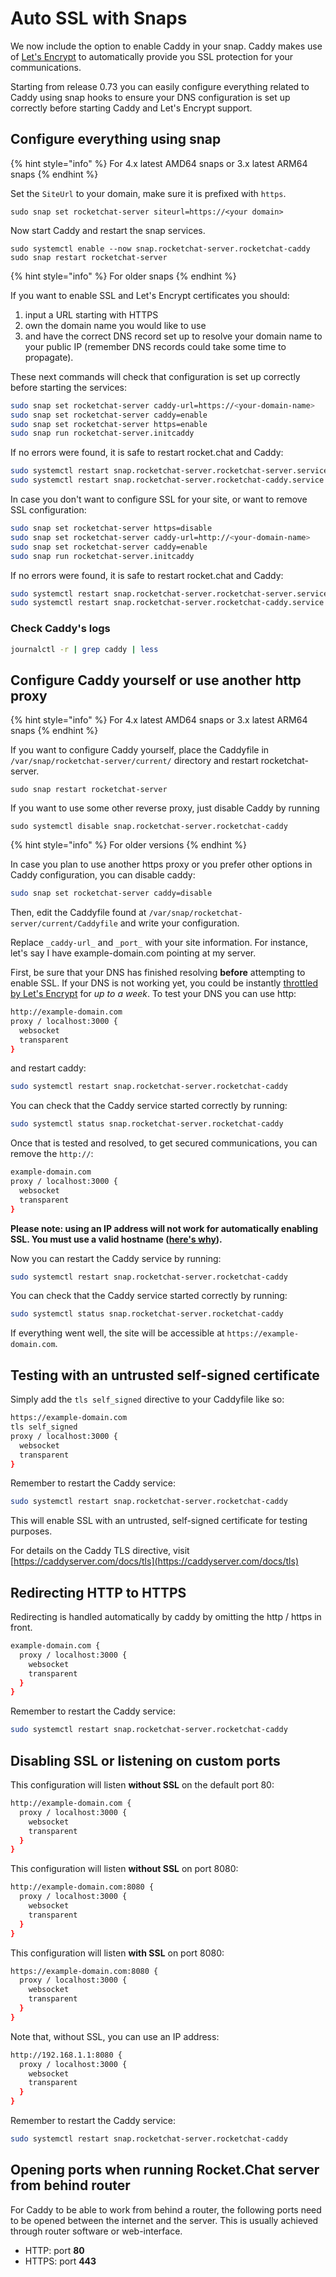 # Auto SSL with Snaps

We now include the option to enable Caddy in your snap. Caddy makes use of [Let's Encrypt](https://letsencrypt.org) to automatically provide you SSL protection for your communications.

Starting from release 0.73 you can easily configure everything related to Caddy using snap hooks to ensure your DNS configuration is set up correctly before starting Caddy and Let's Encrypt support.

## Configure everything using snap

{% hint style="info" %}
For 4.x latest AMD64 snaps or 3.x latest ARM64 snaps
{% endhint %}

Set the `SiteUrl` to your domain, make sure it is prefixed with `https`.

```
sudo snap set rocketchat-server siteurl=https://<your domain>
```

Now start Caddy and restart the snap services.

```
sudo systemctl enable --now snap.rocketchat-server.rocketchat-caddy 
sudo snap restart rocketchat-server
```

{% hint style="info" %}
For older snaps
{% endhint %}

If you want to enable SSL and Let's Encrypt certificates you should:

1. input a URL starting with HTTPS
2. own the domain name you would like to use
3. and have the correct DNS record set up to resolve your domain name to your public IP (remember DNS records could take some time to propagate).

These next commands will check that configuration is set up correctly before starting the services:

```bash
sudo snap set rocketchat-server caddy-url=https://<your-domain-name>
sudo snap set rocketchat-server caddy=enable
sudo snap set rocketchat-server https=enable
sudo snap run rocketchat-server.initcaddy
```

If no errors were found, it is safe to restart rocket.chat and Caddy:

```bash
sudo systemctl restart snap.rocketchat-server.rocketchat-server.service
sudo systemctl restart snap.rocketchat-server.rocketchat-caddy.service
```

In case you don't want to configure SSL for your site, or want to remove SSL configuration:

```bash
sudo snap set rocketchat-server https=disable
sudo snap set rocketchat-server caddy-url=http://<your-domain-name>
sudo snap set rocketchat-server caddy=enable
sudo snap run rocketchat-server.initcaddy
```

If no errors were found, it is safe to restart rocket.chat and Caddy:

```bash
sudo systemctl restart snap.rocketchat-server.rocketchat-server.service
sudo systemctl restart snap.rocketchat-server.rocketchat-caddy.service
```

### Check Caddy's logs

```bash
journalctl -r | grep caddy | less
```

## Configure Caddy yourself or use another http proxy

{% hint style="info" %}
For 4.x latest AMD64 snaps or 3.x latest ARM64 snaps
{% endhint %}

If you want to configure Caddy yourself, place the Caddyfile in `/var/snap/rocketchat-server/current/` directory and restart rocketchat-server.

```
sudo snap restart rocketchat-server
```

If you want to use some other reverse proxy, just disable Caddy by running

```
sudo systemctl disable snap.rocketchat-server.rocketchat-caddy
```

{% hint style="info" %}
For older versions
{% endhint %}

In case you plan to use another https proxy or you prefer other options in Caddy configuration, you can disable caddy:

```bash
sudo snap set rocketchat-server caddy=disable
```

Then, edit the Caddyfile found at `/var/snap/rocketchat-server/current/Caddyfile` and write your configuration.

Replace `_caddy-url_` and `_port_` with your site information. For instance, let's say I have example-domain.com pointing at my server.

First, be sure that your DNS has finished resolving **before** attempting to enable SSL. If your DNS is not working yet, you could be instantly [throttled by Let's Encrypt](https://caddyserver.com/docs/automatic-https#testing) for _up to a week_. To test your DNS you can use http:

```bash
http://example-domain.com
proxy / localhost:3000 {
  websocket
  transparent
}
```

and restart caddy:

```bash
sudo systemctl restart snap.rocketchat-server.rocketchat-caddy
```

You can check that the Caddy service started correctly by running:

```bash
sudo systemctl status snap.rocketchat-server.rocketchat-caddy
```

Once that is tested and resolved, to get secured communications, you can remove the `http://`:

```bash
example-domain.com
proxy / localhost:3000 {
  websocket
  transparent
}
```

**Please note: using an IP address will not work for automatically enabling SSL. You must use a valid hostname (**[**here's why**](https://caddyserver.com/docs/automatic-https)**).**

Now you can restart the Caddy service by running:

```bash
sudo systemctl restart snap.rocketchat-server.rocketchat-caddy
```

You can check that the Caddy service started correctly by running:

```bash
sudo systemctl status snap.rocketchat-server.rocketchat-caddy
```

If everything went well, the site will be accessible at `https://example-domain.com`.

## Testing with an untrusted self-signed certificate

Simply add the `tls self_signed` directive to your Caddyfile like so:

```bash
https://example-domain.com
tls self_signed
proxy / localhost:3000 {
  websocket
  transparent
}
```

Remember to restart the Caddy service:

```bash
sudo systemctl restart snap.rocketchat-server.rocketchat-caddy
```

This will enable SSL with an untrusted, self-signed certificate for testing purposes.

For details on the Caddy TLS directive, visit [https://caddyserver.com/docs/tls](https://caddyserver.com/docs/tls)

## Redirecting HTTP to HTTPS

Redirecting is handled automatically by caddy by omitting the http / https in front.

```bash
example-domain.com {
  proxy / localhost:3000 {
    websocket
    transparent
  }
}
```

Remember to restart the Caddy service:

```bash
sudo systemctl restart snap.rocketchat-server.rocketchat-caddy
```

## Disabling SSL or listening on custom ports

This configuration will listen **without SSL** on the default port 80:

```bash
http://example-domain.com {
  proxy / localhost:3000 {
    websocket
    transparent
  }
}
```

This configuration will listen **without SSL** on port 8080:

```bash
http://example-domain.com:8080 {
  proxy / localhost:3000 {
    websocket
    transparent
  }
}
```

This configuration will listen **with SSL** on port 8080:

```bash
https://example-domain.com:8080 {
  proxy / localhost:3000 {
    websocket
    transparent
  }
}
```

Note that, without SSL, you can use an IP address:

```bash
http://192.168.1.1:8080 {
  proxy / localhost:3000 {
    websocket
    transparent
  }
}
```

Remember to restart the Caddy service:

```bash
sudo systemctl restart snap.rocketchat-server.rocketchat-caddy
```

## Opening ports when running Rocket.Chat server from behind router

For Caddy to be able to work from behind a router, the following ports need to be opened between the internet and the server. This is usually achieved through router software or web-interface.

* HTTP: port **80**
* HTTPS: port **443**
